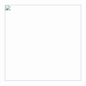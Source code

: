 <p align="center">
  <img width="250" src="https://media.giphy.com/media/ftH9VauaQTWvBbUcGw/giphy.gif">
</p>


<p align="center">

</p>
